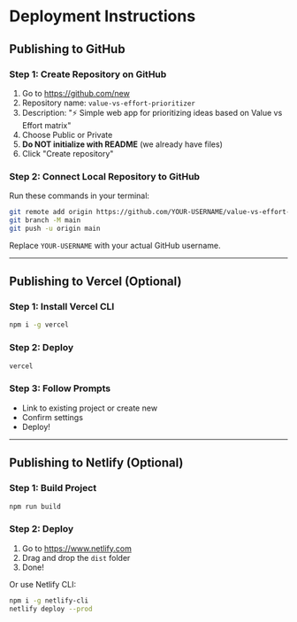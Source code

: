 # Deployment Instructions

## Publishing to GitHub

### Step 1: Create Repository on GitHub
1. Go to https://github.com/new
2. Repository name: `value-vs-effort-prioritizer`
3. Description: "⚡ Simple web app for prioritizing ideas based on Value vs Effort matrix"
4. Choose Public or Private
5. **Do NOT initialize with README** (we already have files)
6. Click "Create repository"

### Step 2: Connect Local Repository to GitHub

Run these commands in your terminal:

```bash
git remote add origin https://github.com/YOUR-USERNAME/value-vs-effort-prioritizer.git
git branch -M main
git push -u origin main
```

Replace `YOUR-USERNAME` with your actual GitHub username.

---

## Publishing to Vercel (Optional)

### Step 1: Install Vercel CLI
```bash
npm i -g vercel
```

### Step 2: Deploy
```bash
vercel
```

### Step 3: Follow Prompts
- Link to existing project or create new
- Confirm settings
- Deploy!

---

## Publishing to Netlify (Optional)

### Step 1: Build Project
```bash
npm run build
```

### Step 2: Deploy
1. Go to https://www.netlify.com
2. Drag and drop the `dist` folder
3. Done!

Or use Netlify CLI:
```bash
npm i -g netlify-cli
netlify deploy --prod
```

